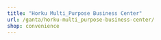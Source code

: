 ```yaml
---
title: "Horku Multi_Purpose Business Center"
url: /ganta/horku-multi_purpose-business-center/
shop: convenience
---
```

